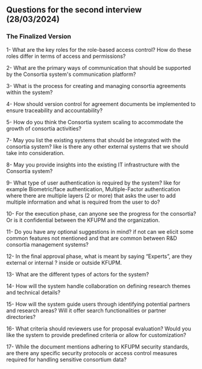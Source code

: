 ## Questions for the second interview (28/03/2024)

### The Finalized Version

1- What are the key roles for the role-based access control? How do these roles differ in terms of access and permissions?

2- What are the primary ways of communication that should be supported by the Consortia system's communication platform? 

3- What is the process for creating and managing consortia agreements within the system? 

4- How should version control for agreement documents be implemented to ensure traceability and accountability? 

5- How do you think the Consortia system scaling to accommodate the growth of consortia activities? 

7-  May you list the existing systems that should be integrated with the consortia system? like is there any other external systems that we should take into consideration. 

8- May you provide insights into the existing IT infrastructure with the Consortia system? 

9- What type of user authentication is required by the system? like for example Biometric/face authentication, Multiple-Factor authentication where there are multiple layers (2 or more) that asks the user to add multiple information and what is required from the user to do? 

10- For the execution phase, can anyone see the progress for the consortia? Or is it confidential between the KFUPM and the organization. 

11- Do you have any optional suggestions in mind? if not can we elicit some common features not mentioned and that are common between R&D consortia management systems?  

12- In the final approval phase, what is meant by saying “Experts”, are they external or internal ? inside or outside KFUPM. 

13- What are the different types of actors for the system? 

14- How will the system handle collaboration on defining research themes and technical details?

15- How will the system guide users through identifying potential partners and research areas? Will it offer search functionalities or partner directories?

16- What criteria should reviewers use for proposal evaluation? Would you like the system to provide predefined criteria or allow for customization?

17- While the document mentions adhering to KFUPM security standards, are there any specific security protocols or access control measures required for handling sensitive consortium data?

